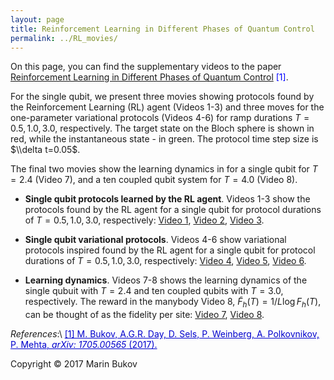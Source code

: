 ```yaml
---
layout: page
title: Reinforcement Learning in Different Phases of Quantum Control
permalink: ../RL_movies/
---
```


On this page, you can find the supplementary videos to the paper [Reinforcement Learning in Different Phases of Quantum Control](https://arxiv.org/abs/1705.00565) <span style="color:blue">[1]</span>. 

For the single qubit, we present three movies showing protocols found by the Reinforcement Learning (RL) agent (Videos 1-3) and three moves for the one-parameter variational protocols (Videos 4-6) for ramp durations $T=0.5, 1.0, 3.0$, respectively. The target state on the Bloch sphere is shown in red, while the instantaneous state - in green. The protocol time step size is $\\delta t=0.05$. 

The final two movies show the learning dynamics in for a single qubit for $T= 2.4$ (Video 7), and a ten coupled qubit system for $T=4.0$ (Video 8).


* __Single qubit protocols learned by the RL agent__. Videos 1-3 show the protocols found by the RL agent for a single qubit for protocol durations of $T=0.5, 1.0, 3.0$, respectively: [Video 1]({{site.baseurl}}../movies/RL_paper/Video-1.mp4), [Video 2]({{site.baseurl}}../movies/RL_paper/Video-2.mp4), [Video 3]({{site.baseurl}}../movies/RL_paper/Video-3.mp4).

* __Single qubit variational protocols__. Videos 4-6 show variational protocols inspired found by the RL agent for a single qubit for protocol durations of $T=0.5, 1.0, 3.0$, respectively: [Video 4]({{site.baseurl}}../movies/RL_paper/Video-4.mp4), [Video 5]({{site.baseurl}}../movies/RL_paper/Video-5.mp4), [Video 6]({{site.baseurl}}../movies/RL_paper/Video-6.mp4).

* __Learning dynamics__. Videos 7-8 shows the learning dynamics of the single qubuit with $T=2.4$ and ten coupled qubits with $T=3.0$, respectively. The reward in the manybody Video 8, $\tilde F_h(T) = 1/L\log F_h(T)$, can be thought of as the fidelity per site: [Video 7]({{site.baseurl}}../movies/RL_post/qubit.mp4), [Video 8]({{site.baseurl}}../movies/RL_post/many_qubits.mp4).

*References*:\\
<a href="https://arxiv.org/abs/1705.00565" style="color: #0000cd">[1] M. Bukov, A.G.R. Day, D. Sels, P. Weinberg, A. Polkovnikov, P. Mehta, *arXiv: 1705.00565* (2017).</a>

Copyright © 2017 Marin Bukov